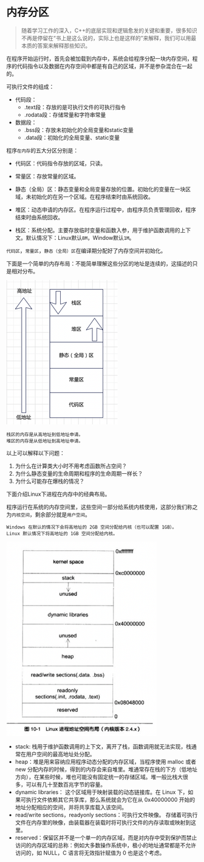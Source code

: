 # 内存分区

> 随着学习工作的深入，C++的底层实现和逻辑愈发的关键和重要，很多知识不再是停留在“书上是这么说的，实际上也是这样的”来解释，我们可以用最本质的答案来解释那些知识。



在程序开始运行时，首先会被加载到内存中，系统会给程序分配一块内存空间，程序的代码指令以及数据在内存空间中都是有自己的区域，并不是参杂混合在一起的。



可执行文件的组成：

+ 代码段：
  + .text段：存放的是可执行文件的可执行指令
  + .rodata段：存储常量和字符串常量
+ 数据段：
  + .bss段：存放未初始化的全局变量和static变量
  + .data段：初始化的全局变量、static变量



程序`在内存`的五大分区分别是：

+ 代码区：代码指令存放的区域，只读。

+ 常量区：存放常量的区域。

+ 静态（全局）区：静态变量和全局变量存放的位置。初始化的变量在一块区域，未初始化的在另一个区域。在程序结束时由系统回收。

+ 堆区：动态申请的内存区。在程序运行过程中，由程序员负责管理回收，程序结束时由系统回收。

+ 栈区：系统分配。主要存放临时变量和函数入参，用于维护函数调用的上下文。默认情况下：Linux默认`8M`，Window默认`1M`。

  

`代码区`，`常量区`，`静态（全局）区`在编译期分配好了内存空间并初始化。



下面是一个简单的内存布局：不能简单理解这些分区的地址是连续的，这描述的只是相对分布。

<img src="https://raw.githubusercontent.com/AZMDDY/imgs/master/img/image-20220109174132038.png" alt="image-20220109174132038" style="zoom: 50%;" />

```tip
栈区的内存是从高地址到低地址申请。
堆区的内存是从低地址到高地址申请。
```



以上可以解释以下问题：

1. 为什么在计算类大小时不用考虑函数所占空间？
2. 为什么静态变量的生命周期和程序的生命周期一样长？
3. 为什么可能存在爆栈的情况？



下面介绍Linux下进程在内存中的经典布局。

程序运行在系统的内存空间里，这些空间一部分给系统内核使用，这部分我们称之为`内核空间`，剩余部分就是`用户空间`。

```tip
Windows 在默认的情况下会将高地址的 2GB 空间分配给内核（也可以配置 1GB）。
Linux 默认情况下将高地址的 1GB 空间分配给内核。
```

<img src="https://raw.githubusercontent.com/AZMDDY/imgs/master/img/image-20220109180500587.png" alt="image-20220109180500587" style="zoom:50%;" />

+ stack: 栈用于维护函数调用的上下文，离开了栈，函数调用就无法实现，栈通常在用户空间的最高地址处分配。
+ heap：堆是用来容纳应用程序动态分配的内存区域，当程序使用 malloc 或者 new 分配内存的时候，得到的内存会来自堆里。堆通常存在栈的下方（低地址方向），在某些时候，堆也可能没有固定统一的存储区域。堆一般比栈大很多，可以有几十至数百兆字节的容量。
+ dynamic libraries： 这个区域用于映射装载的动态链接库。在 Linux 下，如果可执行文件依赖其它共享库，那么系统就会为它在从 0x40000000 开始的地址分配相应的空间，并将共享库载入该空间。
+ read/write sections，readyonly sections：可执行文件映像。 存储着可执行文件在内存里的映像，由装载器在装载时将可执行文件的内存读取或映射到这里。
+ reserved：保留区并不是一个单一的内存区域，而是对内存中受到保护而禁止访问的内存区域的总称：例如大多数操作系统中，极小的地址通常都是不允许访问的，如 NULL，C 语言将无效指针赋值为 0 也是这个考虑。





